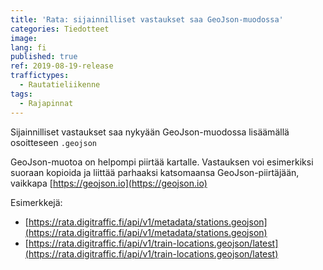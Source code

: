 ```yaml
---
title: 'Rata: sijainnilliset vastaukset saa GeoJson-muodossa'
categories: Tiedotteet
image: 
lang: fi
published: true
ref: 2019-08-19-release
traffictypes:
  - Rautatieliikenne
tags:
  - Rajapinnat
---
```


Sijainnilliset vastaukset saa nykyään GeoJson-muodossa lisäämällä osoitteseen `.geojson`

GeoJson-muotoa on helpompi piirtää kartalle. Vastauksen voi esimerkiksi suoraan kopioida ja liittää parhaaksi katsomaansa GeoJson-piirtäjään, vaikkapa [https://geojson.io](https://geojson.io)

Esimerkkejä:
* [https://rata.digitraffic.fi/api/v1/metadata/stations.geojson](https://rata.digitraffic.fi/api/v1/metadata/stations.geojson)
* [https://rata.digitraffic.fi/api/v1/train-locations.geojson/latest](https://rata.digitraffic.fi/api/v1/train-locations.geojson/latest)



